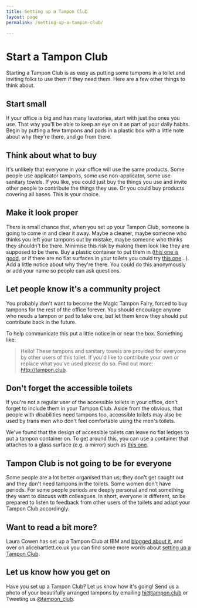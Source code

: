 ```yaml
---
title: Setting up a Tampon Club
layout: page
permalink: /setting-up-a-tampon-club/

---
```


# Start a Tampon Club
Starting a Tampon Club is as easy as putting some tampons in a toilet and inviting folks to use them if they need them. Here are a few other things to think about.

## Start small
If your office is big and has many lavatories, start with just the ones you use. That way you'll be able to keep an eye on it as part of your daily habits. Begin by putting a few tampons and pads in a plastic box with a little note about why they're there, and go from there.

## Think about what to buy
It's unlikely that everyone in your office will use the same products. Some people use applicator tampons, some use non-applicator, some use sanitary towels. If you like, you could just buy the things you use and invite other people to contribute the things they use. Or you could buy products covering all bases. This is your choice.

## Make it look proper
There is small chance that, when you set up your Tampon Club, someone is going to come in and clear it away. Maybe a cleaner, maybe someone who thinks you left your tampons out by mistake, maybe someone who thinks they shouldn't be there. Minimise this risk by making them look like they are supposed to be there. Buy a plastic container to put them in ([this one is good](http://www.muji.eu/pages/online.asp?Sec=17&Sub=80&PID=1667), or if there are no flat surfaces in your toilets you could try [this one](http://www.amazon.co.uk/gp/product/B0014XQC90?psc=1&redirect=true&ref_=oh_aui_detailpage_o00_s00)&hellip;). Add a little notice about why they're there. You could do this anonymously or add your name so people can ask questions.


## Let people know it's a community project
You probably don't want to become the Magic Tampon Fairy, forced to buy tampons for the rest of the office forever. You should encourage anyone who needs a tampon or pad to take one, but let them know they should put contribute back in the future.

To help communicate this put a little notice in or near the box. Something like:

> Hello! These tampons and sanitary towels are provided for everyone by other users of this toilet. If you'd like to contribute your own or replace what you've used please do so. Find out more: http://tampon.club.

## Don't forget the accessible toilets
If you're not a regular user of the accessible toilets in your office, don't forget to include them in your Tampon Club. Aside from the obvious, that people with disabilities need tampons too, accessible toilets may also be used by trans men who don't feel comfortable using the men's toilets.

We've found that the design of accessible toilets can leave no flat ledges to put a tampon container on. To get around this, you can use a container that attaches to a glass surface (e.g. a mirror) such as [this one](http://www.amazon.co.uk/gp/product/B0014XQC90?psc=1&redirect=true&ref_=oh_aui_detailpage_o00_s00).

## Tampon Club is not going to be for everyone
Some people are a lot better organised than us; they don't get caught out and they don't need tampons in the toilets. Some women don't have periods. For some people periods are deeply personal and not something they want to discuss with colleagues. In short, everyone is different, so be prepared to listen to feedback from other users of the toilets and adapt your Tampon Club accordingly.

## Want to read a bit more?
Laura Cowen has set up a Tampon Club at IBM and [blogged about it](http://lauracowen.co.uk/blog/2014/10/17/tampon-club-hursley/), and over on alicebartlett.co.uk you can find some more words about [setting up a Tampon Club](http://alicebartlett.co.uk/blog/tampon-club).

## Let us know how you get on
Have you set up a Tampon Club? Let us know how it's going! Send us a photo of your beautifully arranged tampons by emailing <a href='mailto:hi@tampon.club'>hi@tampon.club<a/> or Tweeting us [@tampon_club](http://twitter.com/tampon_club).
